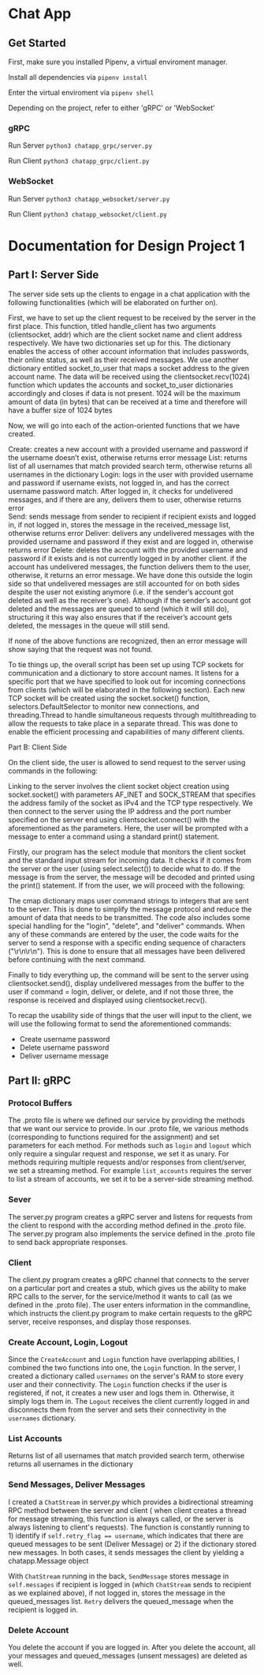 # Chat App

## Get Started

First, make sure you installed Pipenv, a virtual enviroment manager.

Install all dependencies via `pipenv install`

Enter the virtual enviroment via `pipenv shell`

Depending on the project, refer to either 'gRPC' or 'WebSocket'

### gRPC

Run Server `python3 chatapp_grpc/server.py`

Run Client `python3 chatapp_grpc/client.py`

### WebSocket

Run Server `python3 chatapp_websocket/server.py`

Run Client `python3 chatapp_websocket/client.py`

# Documentation for Design Project 1

## Part I: Server Side

The server side sets up the clients to engage in a chat application with the following functionalities (which will be elaborated on further on).

First, we have to set up the client request to be received by the server in the first place. This function, titled handle_client has two arguments (clientsocket, addr) which are the client socket name and client address respectively. We have two dictionaries set up for this. The dictionary enables the access of other account information that includes passwords, their online status, as well as their received messages. We use another dictionary entitled socket_to_user that maps a socket address to the given account name. The data will be received using the clientsocket.recv(1024) function which updates the accounts and socket_to_user dictionaries accordingly and closes if data is not present. 1024 will be the maximum amount of data (in bytes) that can be received at a time and therefore will have a buffer size of 1024 bytes

Now, we will go into each of the action-oriented functions that we have created.

Create: creates a new account with a provided username and password if the username doesn’t exist, otherwise returns error message
List: returns list of all usernames that match provided search term, otherwise returns all usernames in the dictionary
Login: logs in the user with provided username and password if username exists, not logged in, and has the correct username password match. After logged in, it checks for undelivered messages, and if there are any, delivers them to user, otherwise returns error  
Send: sends message from sender to recipient if recipient exists and logged in, if not logged in, stores the message in the received_message list, otherwise returns error
Deliver: delivers any undelivered messages with the provided username and password if they exist and are logged in, otherwise returns error
Delete: deletes the account with the provided username and password if it exists and is not currently logged in by another client. if the account has undelivered messages, the function delivers them to the user, otherwise, it returns an error message. We have done this outside the login side so that undelivered messages are still accounted for on both sides despite the user not existing anymore (i.e. if the sender’s account got deleted as well as the receiver’s one). Although if the sender’s account got deleted and the messages are queued to send (which it will still do), structuring it this way also ensures that if the receiver’s account gets deleted, the messages in the queue will still send.

If none of the above functions are recognized, then an error message will show saying that the request was not found.

To tie things up, the overall script has been set up using TCP sockets for communication and a dictionary to store account names. It listens for a specific port that we have specified to look out for incoming connections from clients (which will be elaborated in the following section). Each new TCP socket will be created using the socket.socket() function, selectors.DefaultSelector to monitor new connections, and threading.Thread to handle simultaneous requests through multithreading to allow the requests to take place in a separate thread. This was done to enable the efficient processing and capabilities of many different clients.

Part B: Client Side

On the client side, the user is allowed to send request to the server using commands in the following:

Linking to the server involves the client socket object creation using socket.socket() with parameters AF_INET and SOCK_STREAM that specifies the address family of the socket as IPv4 and the TCP type respectively. We then connect to the server using the IP address and the port number specified on the server end using clientsocket.connect() with the aforementioned as the parameters. Here, the user will be prompted with a message to enter a command using a standard print() statement.

Firstly, our program has the select module that monitors the client socket and the standard input stream for incoming data. It checks if it comes from the server or the user (using select.select()) to decide what to do. If the message is from the server, the message will be decoded and printed using the print() statement. If from the user, we will proceed with the following:

The cmap dictionary maps user command strings to integers that are sent to the server. This is done to simplify the message protocol and reduce the amount of data that needs to be transmitted. The code also includes some special handling for the "login", "delete", and "deliver" commands. When any of these commands are entered by the user, the code waits for the server to send a response with a specific ending sequence of characters ("\r\n\r\n"). This is done to ensure that all messages have been delivered before continuing with the next command.

Finally to tidy everything up, the command will be sent to the server using clientsocket.send(), display undelivered messages from the buffer to the user if command = login, deliver, or delete, and if not those three, the response is received and displayed using clientsocket.recv().

To recap the usability side of things that the user will input to the client, we will use the following format to send the aforementioned commands:

- Create username password
- Delete username password
- Deliver username message

## Part II: gRPC

### Protocol Buffers

The .proto file is where we defined our service by providing the methods that we want our service to provide. In our .proto file, we various methods (corresponding to functions required for the assignment) and set parameters for each method. For methods such as `login` and `logout` which only require a singular request and response, we set it as unary. For methods requiring multiple requests and/or responses from client/server, we set a streaming method. For example `list_accounts` requires the server to list a stream of accounts, we set it to be a server-side streaming method.

### Sever

The server.py program creates a gRPC server and listens for requests from the client to respond with the according method defined in the .proto file. The server.py program also implements the service defined in the .proto file to send back appropriate responses.

### Client

The client.py program creates a gRPC channel that connects to the server on a particular port and creates a stub, which gives us the ability to make RPC calls to the server, for the service/method it wants to call (as we defined in the .proto file). The user enters information in the commandline, which instructs the client.py program to make certain requests to the gRPC server, receive responses, and display those responses.

### Create Account, Login, Logout

Since the `CreateAccount` and `Login` function have overlapping abilities, I combined the two functions into one, the `Login` function. In the server, I created a dictionary called `usernames` on the server's RAM to store every user and their connectivity. The `Login` function checks if the user is registered, if not, it creates a new user and logs them in. Otherwise, it simply logs them in. The `Logout` receives the client currently logged in and disconnects them from the server and sets their connectivity in the `usernames` dictionary.

### List Accounts

Returns list of all usernames that match provided search term, otherwise returns all usernames in the dictionary

### Send Messages, Deliver Messages

I created a `ChatStream` in server.py which provides a bidirectional streaming RPC method between the server and client ( when client creates a thread for message streaming, this function is always called, or the server is always listening to client's requests). The function is constantly running to 1) identify if `self.retry_flag == username`, which indicates that there are queued messages to be sent (Deliver Message) or 2) if the dictionary stored new messages. In both cases, it sends messages the client by yielding a chatapp.Message object

With `ChatStream` running in the back, `SendMessage` stores message in `self.messages` if recipient is logged in (which `ChatStream` sends to recipient as we explained above), if not logged in, stores the message in the queued_messages list. `Retry` delivers the queued_message when the recipient is logged in.

### Delete Account

You delete the account if you are logged in. After you delete the account, all your messages and queued_messages (unsent messages) are deleted as well.
